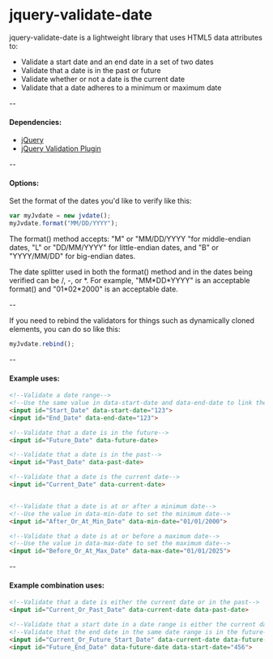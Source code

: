 # jquery-validate-date
jquery-validate-date is a lightweight library that uses HTML5 data attributes to:
 * Validate a start date and an end date in a set of two dates
 * Validate that a date is in the past or future
 * Validate whether or not a date is the current date
 * Validate that a date adheres to a minimum or maximum date
 
--

#### Dependencies:
* [jQuery](https://jquery.com/)
* [jQuery Validation Plugin](https://jqueryvalidation.org/)

--

#### Options:
Set the format of the dates you'd like to verify like this:
```javascript
var myJvdate = new jvdate();
myJvdate.format("MM/DD/YYYY");
```
The format() method accepts: "M" or "MM/DD/YYYY "for middle-endian dates, "L" or "DD/MM/YYYY" for little-endian dates, and "B" or "YYYY/MM/DD" for big-endian dates.

The date splitter used in both the format() method and in the dates being verified can be /, -, or \*. For example, "MM\*DD\*YYYY" is an acceptable format() and "01\*02\*2000" is an acceptable date.

--

If you need to rebind the validators for things such as dynamically cloned elements, you can do so like this:
```javascript
myJvdate.rebind();
```

--

#### Example uses:
```html
<!--Validate a date range-->
<!--Use the same value in data-start-date and data-end-date to link the inputs-->
<input id="Start_Date" data-start-date="123">
<input id="End_Date" data-end-date="123">

<!--Validate that a date is in the future-->
<input id="Future_Date" data-future-date>

<!--Validate that a date is in the past-->
<input id="Past_Date" data-past-date>

<!--Validate that a date is the current date-->
<input id="Current_Date" data-current-date>


<!--Validate that a date is at or after a minimum date-->
<!--Use the value in data-min-date to set the minimum date-->
<input id="After_Or_At_Min_Date" data-min-date="01/01/2000">

<!--Validate that a date is at or before a maximum date-->
<!--Use the value in data-max-date to set the maximum date-->
<input id="Before_Or_At_Max_Date" data-max-date="01/01/2025">
```

--

#### Example combination uses:
```html
<!--Validate that a date is either the current date or in the past-->
<input id="Current_Or_Past_Date" data-current-date data-past-date>

<!--Validate that a start date in a date range is either the current date or in the future-->
<!--Validate that the end date in the same date range is in the future-->
<input id="Current_Or_Future_Start_Date" data-current-date data-future-date data-start-date="456">
<input id="Future_End_Date" data-future-date data-start-date="456">
```
